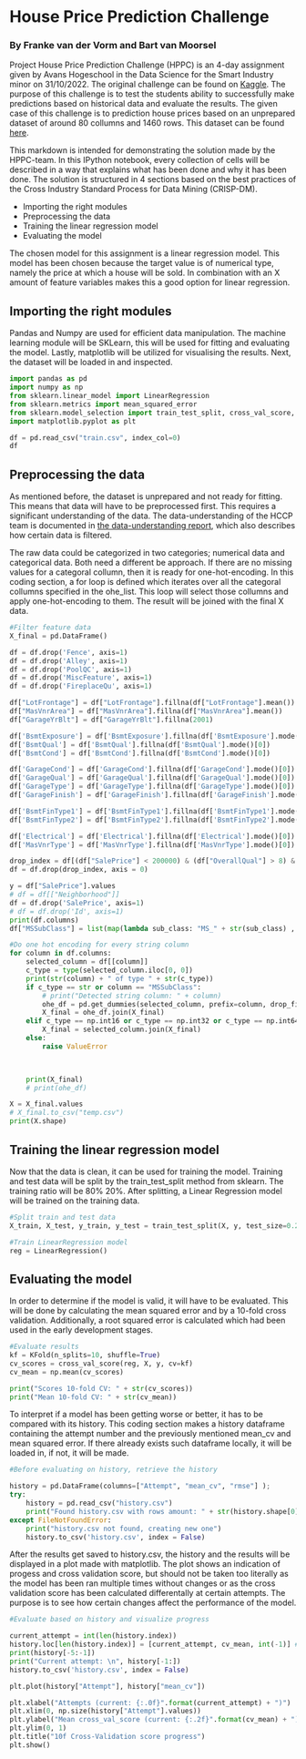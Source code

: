 <h1> House Price Prediction Challenge</h1>
<h3> <b>By Franke van der Vorm and Bart van Moorsel </b> </h3>

<p> Project House Price Prediction Challenge (HPPC) is an 4-day assignment given by Avans Hogeschool in the Data Science for the Smart Industry minor on 31/10/2022. The original challenge can be found on <a href="https://www.kaggle.com/competitions/house-prices-advanced-regression-techniques">Kaggle</a>. The purpose of this challenge is to test the students ability to successfully make predictions based on historical data and evaluate the results. The given case of this challenge is to prediction house prices based on an unprepared dataset of around 80 collumns and 1460 rows. This dataset can be found <a href="https://www.kaggle.com/competitions/house-prices-advanced-regression-techniques/data">here</a>. </p>

<p> This markdown is intended for demonstrating the solution made by the HPPC-team. In this IPython notebook, every collection of cells will be described in a way that explains what has been done and why it has been done. The solution is structured in 4 sections based on the best practices of the Cross Industry Standard Process for Data Mining (CRISP-DM).

*   Importing the right modules
*   Preprocessing the data
*   Training the linear regression model
*   Evaluating the model</p>

<p> The chosen model for this assignment is a linear regression model. This model has been chosen because the target value is of numerical type, namely the price at which a house will be sold. In combination with an X amount of feature variables makes this a good option for linear regression.</p>

<h2> Importing the right modules </h2>
<p> Pandas and Numpy are used for efficient data manipulation. The machine learning module will be SKLearn, this will be used for fitting and evaluating the model. Lastly, matplotlib will be utilized for visualising the results. Next, the dataset will be loaded in and inspected. </p>

```python
import pandas as pd
import numpy as np
from sklearn.linear_model import LinearRegression
from sklearn.metrics import mean_squared_error
from sklearn.model_selection import train_test_split, cross_val_score, KFold
import matplotlib.pyplot as plt

df = pd.read_csv("train.csv", index_col=0)
df
```

<h2> Preprocessing the data </h2>
<p> As mentioned before, the dataset is unprepared and not ready for fitting. This means that data will have to be preprocessed first. This requires a significant understanding of the data. The data-understanding of the HCCP team is documented in <a href="">the data-understanding report</a>, which also describes how certain data is filtered. </p>

<p> The raw data could be categorized in two categories; numerical data and categorical data. Both need a different be approach. If there are no missing values for a categoral collumn, then it is ready for one-hot-encoding. 
In this coding section, a for loop is defined which iterates over all the categoral collumns specified in the ohe_list. This loop will select those collumns and apply one-hot-encoding to them. The result will be joined with the final X data. </p>

```python
#Filter feature data
X_final = pd.DataFrame()

df = df.drop('Fence', axis=1)  
df = df.drop('Alley', axis=1)  
df = df.drop('PoolQC', axis=1)
df = df.drop('MiscFeature', axis=1)
df = df.drop('FireplaceQu', axis=1)

df["LotFrontage"] = df["LotFrontage"].fillna(df["LotFrontage"].mean())
df["MasVnrArea"] = df["MasVnrArea"].fillna(df["MasVnrArea"].mean())
df["GarageYrBlt"] = df["GarageYrBlt"].fillna(2001)

df['BsmtExposure'] = df['BsmtExposure'].fillna(df['BsmtExposure'].mode()[0])
df['BsmtQual'] = df['BsmtQual'].fillna(df['BsmtQual'].mode()[0])
df['BsmtCond'] = df['BsmtCond'].fillna(df['BsmtCond'].mode()[0])

df['GarageCond'] = df['GarageCond'].fillna(df['GarageCond'].mode()[0])
df['GarageQual'] = df['GarageQual'].fillna(df['GarageQual'].mode()[0])
df['GarageType'] = df['GarageType'].fillna(df['GarageType'].mode()[0])
df['GarageFinish'] = df['GarageFinish'].fillna(df['GarageFinish'].mode()[0])

df['BsmtFinType1'] = df['BsmtFinType1'].fillna(df['BsmtFinType1'].mode()[0])
df['BsmtFinType2'] = df['BsmtFinType2'].fillna(df['BsmtFinType2'].mode()[0])

df['Electrical'] = df['Electrical'].fillna(df['Electrical'].mode()[0])
df['MasVnrType'] = df['MasVnrType'].fillna(df['MasVnrType'].mode()[0])

drop_index = df[(df["SalePrice"] < 200000) & (df["OverallQual"] > 8) & (df["GrLivArea"] > 4000)].index
df = df.drop(drop_index, axis = 0)

y = df["SalePrice"].values
# df = df[["Neighborhood"]]
df = df.drop('SalePrice', axis=1)
# df = df.drop('Id', axis=1)
print(df.columns)
df["MSSubClass"] = list(map(lambda sub_class: "MS_" + str(sub_class) , df["MSSubClass"])) # Remap sub_class to strings for one hot encoding
```

```python
#Do one hot encoding for every string column
for column in df.columns:
    selected_column = df[[column]]
    c_type = type(selected_column.iloc[0, 0])
    print(str(column) + " of type " + str(c_type))
    if c_type == str or column == "MSSubClass":
        # print("Detected string column: " + column)
        ohe_df = pd.get_dummies(selected_column, prefix=column, drop_first=True)
        X_final = ohe_df.join(X_final)
    elif c_type == np.int16 or c_type == np.int32 or c_type == np.int64 or c_type == np.float16 or c_type == np.float32 or c_type == np.float64:
        X_final = selected_column.join(X_final)
    else:
        raise ValueError


        
    print(X_final)
    # print(ohe_df)

X = X_final.values
# X_final.to_csv("temp.csv")
print(X.shape)
```

<h2> Training the linear regression model </h2>

<p> Now that the data is clean, it can be used for training the model. Training and test data will be split by the train_test_split method from sklearn. The training ratio will be 80% 20%. After splitting, a Linear Regression model will be trained on the training data.</p>

```python
#Split train and test data
X_train, X_test, y_train, y_test = train_test_split(X, y, test_size=0.25)

#Train LinearRegression model
reg = LinearRegression()
```

<h2> Evaluating the model </h2>

<p> In order to determine if the model is valid, it will have to be evaluated. This will be done by calculating the mean squared error and by a 10-fold cross validation. Additionally, a root squared error is calculated which had been used in the early development stages.
</p>

```python
#Evaluate results
kf = KFold(n_splits=10, shuffle=True)
cv_scores = cross_val_score(reg, X, y, cv=kf)
cv_mean = np.mean(cv_scores)

print("Scores 10-fold CV: " + str(cv_scores))
print("Mean 10-fold CV: " + str(cv_mean))
```

<p> To interpret if a model has been getting worse or better, it has to be compared with its history. This coding section makes a history dataframe containing the attempt number and the previously mentioned mean_cv and mean squared error. If there already exists such dataframe locally, it will be loaded in, if not, it will be made. </p>

```python
#Before evaluating on history, retrieve the history

history = pd.DataFrame(columns=["Attempt", "mean_cv", "rmse"] );
try:
    history = pd.read_csv("history.csv")
    print("Found history.csv with rows amount: " + str(history.shape[0]))
except FileNotFoundError:
    print("history.csv not found, creating new one")
    history.to_csv('history.csv', index = False)
```

<p> After the results get saved to history.csv, the history and the results will be displayed in a plot made with matplotlib. The plot shows an indication of progess and cross validation score, but should not be taken too literally as the model has been ran multiple times without changes or as the cross validation score has been calculated differentally at certain attempts. The purpose is to see how certain changes affect the performance of the model. </p>

```python
#Evaluate based on history and visualize progress

current_attempt = int(len(history.index))
history.loc[len(history.index)] = [current_attempt, cv_mean, int(-1)] # rmse is currently not included
print(history[-5:-1])
print("Current attempt: \n", history[-1:])
history.to_csv('history.csv', index = False)

plt.plot(history["Attempt"], history["mean_cv"])

plt.xlabel("Attempts (current: {:.0f}".format(current_attempt) + ")")
plt.xlim(0, np.size(history["Attempt"].values))
plt.ylabel("Mean cross_val_score (current: {:.2f}".format(cv_mean) + ")")
plt.ylim(0, 1)
plt.title("10f Cross-Validation score progress")
plt.show()
```